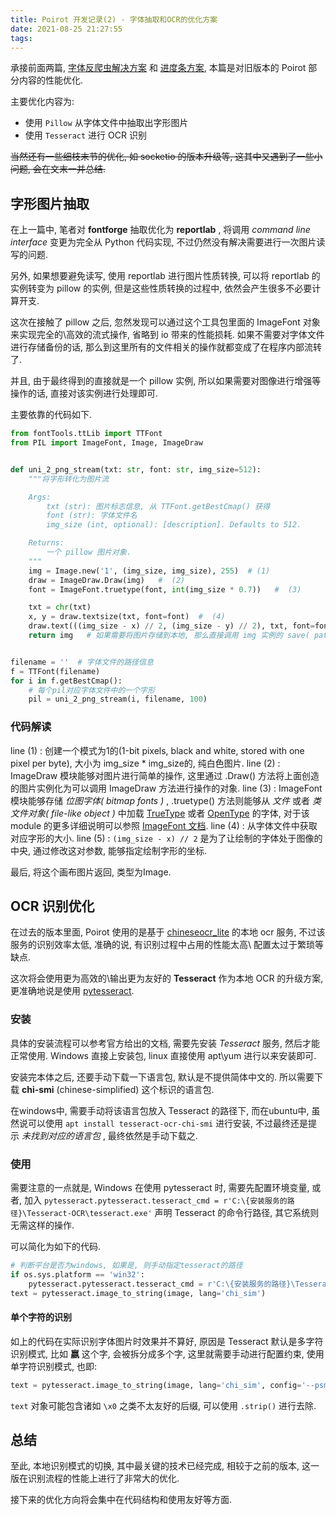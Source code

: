 ```yaml
---
title: Poirot 开发记录(2) - 字体抽取和OCR的优化方案
date: 2021-08-25 21:27:55
tags:
---
```


承接前面两篇, [字体反爬虫解决方案](https://blog.harumonia.moe/font-antispider-cracker/) 和 [进度条方案](https://blog.harumonia.moe/poirot-development-progressbar/), 本篇是对旧版本的 Poirot 部分内容的性能优化.

主要优化内容为:

- 使用 `Pillow` 从字体文件中抽取出字形图片
- 使用 `Tesseract` 进行 OCR 识别

~~当然还有一些细枝末节的优化, 如 socketio 的版本升级等, 这其中又遇到了一些小问题, 会在文末一并总结.~~

<!-- more -->

## 字形图片抽取

在上一篇中, 笔者对 **fontforge** 抽取优化为 **reportlab** , 将调用 _command line interface_ 变更为完全从 Python 代码实现, 不过仍然没有解决需要进行一次图片读写的问题.

另外, 如果想要避免读写, 使用 reportlab 进行图片性质转换, 可以将 reportlab 的实例转变为 pillow 的实例, 但是这些性质转换的过程中, 依然会产生很多不必要计算开支.

这次在接触了 pillow 之后, 忽然发现可以通过这个工具包里面的 ImageFont 对象来实现完全的\高效的流式操作, 省略到 io 带来的性能损耗. 如果不需要对字体文件进行存储备份的话, 那么到这里所有的文件相关的操作就都变成了在程序内部流转了.

并且, 由于最终得到的直接就是一个 pillow 实例, 所以如果需要对图像进行增强等操作的话, 直接对该实例进行处理即可.

主要依靠的代码如下.

```python
from fontTools.ttLib import TTFont
from PIL import ImageFont, Image, ImageDraw


def uni_2_png_stream(txt: str, font: str, img_size=512):
    """将字形转化为图片流

    Args:
        txt (str): 图片标志信息, 从 TTFont.getBestCmap() 获得
        font (str): 字体文件名
        img_size (int, optional): [description]. Defaults to 512.

    Returns:
        一个 pillow 图片对象.
    """
    img = Image.new('1', (img_size, img_size), 255)  # (1)
    draw = ImageDraw.Draw(img)   #  (2)
    font = ImageFont.truetype(font, int(img_size * 0.7))   #  (3)

    txt = chr(txt)
    x, y = draw.textsize(txt, font=font)  #  (4)
    draw.text(((img_size - x) // 2, (img_size - y) // 2), txt, font=font, fill=0)   # (5)
    return img   # 如果需要将图片存储到本地, 那么直接调用 img 实例的 save( path:str ) 方法即可


filename = ''  # 字体文件的路径信息
f = TTFont(filename)
for i in f.getBestCmap():
    # 每个pil对应字体文件中的一个字形
    pil = uni_2_png_stream(i, filename, 100)
```

### 代码解读

line (1) : 创建一个模式为1的(1-bit pixels, black and white, stored with one pixel per byte), 大小为 img_size * img_size的, 纯白色图片.
line (2) : ImageDraw 模块能够对图片进行简单的操作, 这里通过 .Draw() 方法将上面创造的图片实例化为可以调用 ImageDraw 方法进行操作的对象.
line (3) : ImageFont 模块能够存储 _位图字体( bitmap fonts )_ , .truetype() 方法则能够从 _文件_ 或者 _类文件对象( file-like object )_ 中加载 [TrueType](https://zh.wikipedia.org/wiki/TrueType) 或者 [OpenType](https://zh.wikipedia.org/wiki/OpenType) 的字体, 对于该 module 的更多详细说明可以参照 [ImageFont 文档](https://pillow.readthedocs.io/en/stable/reference/ImageFont.html).
line (4) : 从字体文件中获取对应字形的大小.
line (5) : `(img_size - x) // 2` 是为了让绘制的字体处于图像的中央, 通过修改这对参数, 能够指定绘制字形的坐标. 

最后, 将这个画布图片返回, 类型为Image.

## OCR 识别优化

在过去的版本里面, Poirot 使用的是基于 [chineseocr_lite](https://github.com/ouyanghuiyu/chineseocr_lite) 的本地 ocr 服务, 不过该服务的识别效率太低, 准确的说, 有识别过程中占用的性能太高\ 配置太过于繁琐等缺点.

这次将会使用更为高效的\输出更为友好的 **Tesseract** 作为本地 OCR 的升级方案, 更准确地说是使用 [pytesseract](https://pypi.org/project/pytesseract/).

### 安装

具体的安装流程可以参考官方给出的文档, 需要先安装 _Tesseract_ 服务, 然后才能正常使用. Windows 直接上安装包, linux 直接使用 apt\yum 进行以来安装即可.

安装完本体之后, 还要手动下载一下语言包, 默认是不提供简体中文的. 所以需要下载 __chi-smi__ (chinese-simplified) 这个标识的语言包. 

在windows中, 需要手动将该语言包放入 Tesseract 的路径下, 而在ubuntu中, 虽然说可以使用  `apt install tesseract-ocr-chi-smi` 进行安装, 不过最终还是提示 _未找到对应的语言包_ , 最终依然是手动下载之.

### 使用

需要注意的一点就是, Windows 在使用 pytesseract 时, 需要先配置环境变量, 或者, 加入 `pytesseract.pytesseract.tesseract_cmd = r'C:\{安装服务的路径}\Tesseract-OCR\tesseract.exe'` 声明 Tesseract 的命令行路径, 其它系统则无需这样的操作.

可以简化为如下的代码.

```python
# 判断平台是否为windows, 如果是, 则手动指定tesseract的路径
if os.sys.platform == 'win32':
    pytesseract.pytesseract.tesseract_cmd = r'C:\{安装服务的路径}\Tesseract-OCR\tesseract.exe'
text = pytesseract.image_to_string(image, lang='chi_sim')
```

#### 单个字符的识别

如上的代码在实际识别字体图片时效果并不算好, 原因是 Tesseract 默认是多字符识别模式, 比如 __嬴__ 这个字, 会被拆分成多个字, 这里就需要手动进行配置约束, 使用单字符识别模式, 也即:

```python
text = pytesseract.image_to_string(image, lang='chi_sim', config='--psm 10')
```

`text` 对象可能包含诸如 `\x0` 之类不太友好的后缀, 可以使用 `.strip()` 进行去除.

## 总结

至此, 本地识别模式的切换, 其中最关键的技术已经完成, 相较于之前的版本, 这一版在识别流程的性能上进行了非常大的优化.

接下来的优化方向将会集中在代码结构和使用友好等方面.